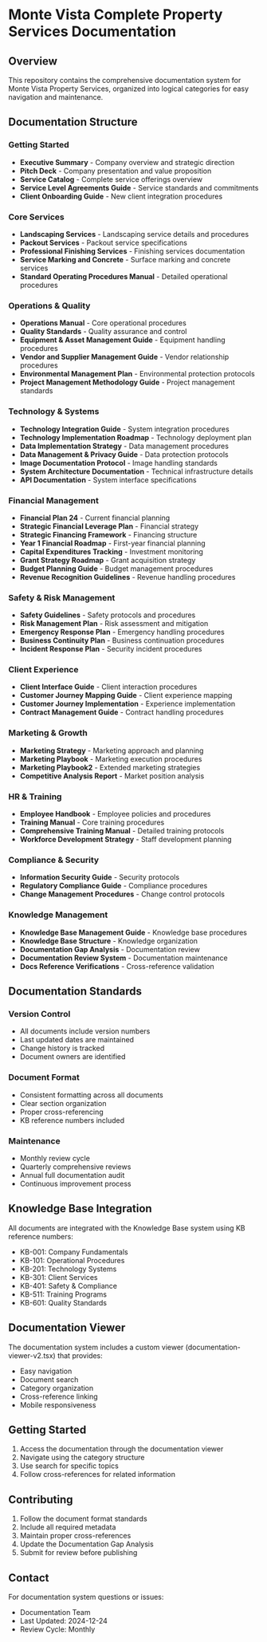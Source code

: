 # Monte Vista Complete Property Services Documentation

## Overview
This repository contains the comprehensive documentation system for Monte Vista Property Services, organized into logical categories for easy navigation and maintenance.

## Documentation Structure

### Getting Started
- **Executive Summary** - Company overview and strategic direction
- **Pitch Deck** - Company presentation and value proposition
- **Service Catalog** - Complete service offerings overview
- **Service Level Agreements Guide** - Service standards and commitments
- **Client Onboarding Guide** - New client integration procedures

### Core Services
- **Landscaping Services** - Landscaping service details and procedures
- **Packout Services** - Packout service specifications
- **Professional Finishing Services** - Finishing services documentation
- **Service Marking and Concrete** - Surface marking and concrete services
- **Standard Operating Procedures Manual** - Detailed operational procedures

### Operations & Quality
- **Operations Manual** - Core operational procedures
- **Quality Standards** - Quality assurance and control
- **Equipment & Asset Management Guide** - Equipment handling procedures
- **Vendor and Supplier Management Guide** - Vendor relationship procedures
- **Environmental Management Plan** - Environmental protection protocols
- **Project Management Methodology Guide** - Project management standards

### Technology & Systems
- **Technology Integration Guide** - System integration procedures
- **Technology Implementation Roadmap** - Technology deployment plan
- **Data Implementation Strategy** - Data management procedures
- **Data Management & Privacy Guide** - Data protection protocols
- **Image Documentation Protocol** - Image handling standards
- **System Architecture Documentation** - Technical infrastructure details
- **API Documentation** - System interface specifications

### Financial Management
- **Financial Plan 24** - Current financial planning
- **Strategic Financial Leverage Plan** - Financial strategy
- **Strategic Financing Framework** - Financing structure
- **Year 1 Financial Roadmap** - First-year financial planning
- **Capital Expenditures Tracking** - Investment monitoring
- **Grant Strategy Roadmap** - Grant acquisition strategy
- **Budget Planning Guide** - Budget management procedures
- **Revenue Recognition Guidelines** - Revenue handling procedures

### Safety & Risk Management
- **Safety Guidelines** - Safety protocols and procedures
- **Risk Management Plan** - Risk assessment and mitigation
- **Emergency Response Plan** - Emergency handling procedures
- **Business Continuity Plan** - Business continuation procedures
- **Incident Response Plan** - Security incident procedures

### Client Experience
- **Client Interface Guide** - Client interaction procedures
- **Customer Journey Mapping Guide** - Client experience mapping
- **Customer Journey Implementation** - Experience implementation
- **Contract Management Guide** - Contract handling procedures

### Marketing & Growth
- **Marketing Strategy** - Marketing approach and planning
- **Marketing Playbook** - Marketing execution procedures
- **Marketing Playbook2** - Extended marketing strategies
- **Competitive Analysis Report** - Market position analysis

### HR & Training
- **Employee Handbook** - Employee policies and procedures
- **Training Manual** - Core training procedures
- **Comprehensive Training Manual** - Detailed training protocols
- **Workforce Development Strategy** - Staff development planning

### Compliance & Security
- **Information Security Guide** - Security protocols
- **Regulatory Compliance Guide** - Compliance procedures
- **Change Management Procedures** - Change control protocols

### Knowledge Management
- **Knowledge Base Management Guide** - Knowledge base procedures
- **Knowledge Base Structure** - Knowledge organization
- **Documentation Gap Analysis** - Documentation review
- **Documentation Review System** - Documentation maintenance
- **Docs Reference Verifications** - Cross-reference validation

## Documentation Standards

### Version Control
- All documents include version numbers
- Last updated dates are maintained
- Change history is tracked
- Document owners are identified

### Document Format
- Consistent formatting across all documents
- Clear section organization
- Proper cross-referencing
- KB reference numbers included

### Maintenance
- Monthly review cycle
- Quarterly comprehensive reviews
- Annual full documentation audit
- Continuous improvement process

## Knowledge Base Integration
All documents are integrated with the Knowledge Base system using KB reference numbers:
- KB-001: Company Fundamentals
- KB-101: Operational Procedures
- KB-201: Technology Systems
- KB-301: Client Services
- KB-401: Safety & Compliance
- KB-511: Training Programs
- KB-601: Quality Standards

## Documentation Viewer
The documentation system includes a custom viewer (documentation-viewer-v2.tsx) that provides:
- Easy navigation
- Document search
- Category organization
- Cross-reference linking
- Mobile responsiveness

## Getting Started
1. Access the documentation through the documentation viewer
2. Navigate using the category structure
3. Use search for specific topics
4. Follow cross-references for related information

## Contributing
1. Follow the document format standards
2. Include all required metadata
3. Maintain proper cross-references
4. Update the Documentation Gap Analysis
5. Submit for review before publishing

## Contact
For documentation system questions or issues:
- Documentation Team
- Last Updated: 2024-12-24
- Review Cycle: Monthly
